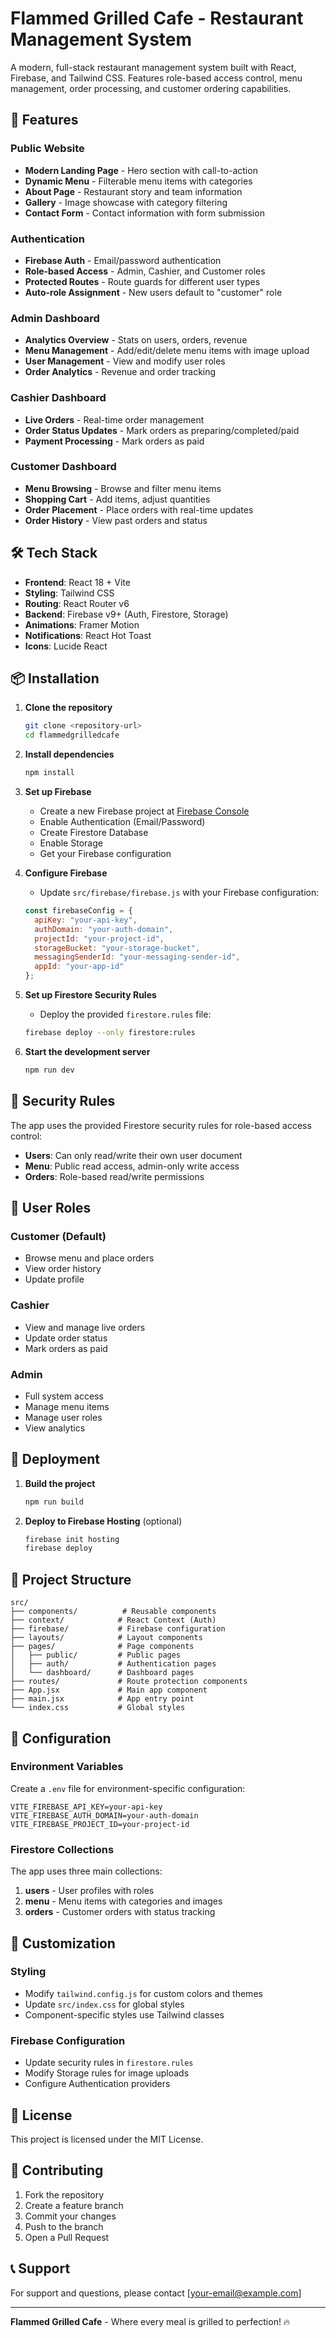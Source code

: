 # Flammed Grilled Cafe - Restaurant Management System

A modern, full-stack restaurant management system built with React, Firebase, and Tailwind CSS. Features role-based access control, menu management, order processing, and customer ordering capabilities.

## 🚀 Features

### Public Website
- **Modern Landing Page** - Hero section with call-to-action
- **Dynamic Menu** - Filterable menu items with categories
- **About Page** - Restaurant story and team information
- **Gallery** - Image showcase with category filtering
- **Contact Form** - Contact information with form submission

### Authentication
- **Firebase Auth** - Email/password authentication
- **Role-based Access** - Admin, Cashier, and Customer roles
- **Protected Routes** - Route guards for different user types
- **Auto-role Assignment** - New users default to "customer" role

### Admin Dashboard
- **Analytics Overview** - Stats on users, orders, revenue
- **Menu Management** - Add/edit/delete menu items with image upload
- **User Management** - View and modify user roles
- **Order Analytics** - Revenue and order tracking

### Cashier Dashboard
- **Live Orders** - Real-time order management
- **Order Status Updates** - Mark orders as preparing/completed/paid
- **Payment Processing** - Mark orders as paid

### Customer Dashboard
- **Menu Browsing** - Browse and filter menu items
- **Shopping Cart** - Add items, adjust quantities
- **Order Placement** - Place orders with real-time updates
- **Order History** - View past orders and status

## 🛠️ Tech Stack

- **Frontend**: React 18 + Vite
- **Styling**: Tailwind CSS
- **Routing**: React Router v6
- **Backend**: Firebase v9+ (Auth, Firestore, Storage)
- **Animations**: Framer Motion
- **Notifications**: React Hot Toast
- **Icons**: Lucide React

## 📦 Installation

1. **Clone the repository**
   ```bash
   git clone <repository-url>
   cd flammedgrilledcafe
   ```

2. **Install dependencies**
   ```bash
   npm install
   ```

3. **Set up Firebase**
   - Create a new Firebase project at [Firebase Console](https://console.firebase.google.com/)
   - Enable Authentication (Email/Password)
   - Create Firestore Database
   - Enable Storage
   - Get your Firebase configuration

4. **Configure Firebase**
   - Update `src/firebase/firebase.js` with your Firebase configuration:
   ```javascript
   const firebaseConfig = {
     apiKey: "your-api-key",
     authDomain: "your-auth-domain",
     projectId: "your-project-id",
     storageBucket: "your-storage-bucket",
     messagingSenderId: "your-messaging-sender-id",
     appId: "your-app-id"
   };
   ```

5. **Set up Firestore Security Rules**
   - Deploy the provided `firestore.rules` file:
   ```bash
   firebase deploy --only firestore:rules
   ```

6. **Start the development server**
   ```bash
   npm run dev
   ```

## 🔐 Security Rules

The app uses the provided Firestore security rules for role-based access control:

- **Users**: Can only read/write their own user document
- **Menu**: Public read access, admin-only write access
- **Orders**: Role-based read/write permissions

## 📱 User Roles

### Customer (Default)
- Browse menu and place orders
- View order history
- Update profile

### Cashier
- View and manage live orders
- Update order status
- Mark orders as paid

### Admin
- Full system access
- Manage menu items
- Manage user roles
- View analytics

## 🚀 Deployment

1. **Build the project**
   ```bash
   npm run build
   ```

2. **Deploy to Firebase Hosting** (optional)
   ```bash
   firebase init hosting
   firebase deploy
   ```

## 📁 Project Structure

```
src/
├── components/          # Reusable components
├── context/            # React Context (Auth)
├── firebase/           # Firebase configuration
├── layouts/            # Layout components
├── pages/              # Page components
│   ├── public/         # Public pages
│   ├── auth/           # Authentication pages
│   └── dashboard/      # Dashboard pages
├── routes/             # Route protection components
├── App.jsx             # Main app component
├── main.jsx            # App entry point
└── index.css           # Global styles
```

## 🔧 Configuration

### Environment Variables
Create a `.env` file for environment-specific configuration:

```env
VITE_FIREBASE_API_KEY=your-api-key
VITE_FIREBASE_AUTH_DOMAIN=your-auth-domain
VITE_FIREBASE_PROJECT_ID=your-project-id
```

### Firestore Collections

The app uses three main collections:

1. **users** - User profiles with roles
2. **menu** - Menu items with categories and images
3. **orders** - Customer orders with status tracking

## 🎨 Customization

### Styling
- Modify `tailwind.config.js` for custom colors and themes
- Update `src/index.css` for global styles
- Component-specific styles use Tailwind classes

### Firebase Configuration
- Update security rules in `firestore.rules`
- Modify Storage rules for image uploads
- Configure Authentication providers

## 📄 License

This project is licensed under the MIT License.

## 🤝 Contributing

1. Fork the repository
2. Create a feature branch
3. Commit your changes
4. Push to the branch
5. Open a Pull Request

## 📞 Support

For support and questions, please contact [your-email@example.com]

---

**Flammed Grilled Cafe** - Where every meal is grilled to perfection! 🔥
